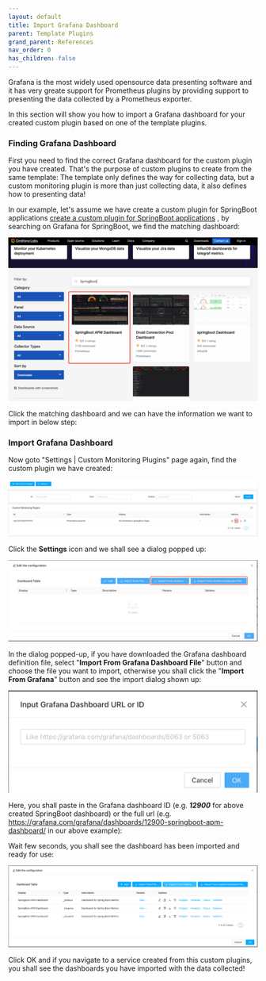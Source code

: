 ```yaml
---
layout: default
title: Import Grafana Dashboard
parent: Template Plugins
grand_parent: References
nav_order: 0
has_children: false
---
```


Grafana is the most widely used opensource data presenting software and it has very greate support for Prometheus plugins by providing support to presenting the data collected by a Prometheus exporter.

In this section will show you how to import a Grafana dashboard for your created custom plugin based on one of the template plugins.

### Finding Grafana Dashboard

First you need to find the correct Grafana dashboard for the custom plugin you have created. That's the purpose of custom plugins to create from the same template: The template only defines the way for collecting data, but a custom monitoring plugin is more than just collecting data, it also defines how to presenting data!

In our example, let's assume we have create a custom plugin for SpringBoot applications [create a custom plugin for SpringBoot applications](../prom/) , by searching on Grafana for SpringBoot, we find the matching dashboard:

![image-20240410101925863](./image-20240410101925863.png)

Click the matching dashboard and we can have the information we want to import in below step:

### Import Grafana Dashboard

Now goto "Settings | Custom Monitoring Plugins" page again, find the custom plugin we have created:

![image-20240410102044396](./image-20240410102044396.png)

Click the **Settings** icon and we shall see a dialog popped up:

![image-20240401194638454](./image-20240401194638454.png)



In the dialog popped-up, if you have downloaded the Grafana dashboard definition file, select "**Import From Grafana Dashboard File**" button and choose the file you want to import, otherwise you shall click the "**Import From Grafana**" button and see the import dialog shown up:

<img src="./image-20240401194940331.png" alt="image-20240401194940331" style="zoom:50%;" />



Here,  you shall paste in the Grafana dashboard ID (e.g. ***12900*** for above created SpringBoot dashboard) or the full url (e.g. https://grafana.com/grafana/dashboards/12900-springboot-apm-dashboard/ in our above example):

Wait few seconds, you shall see the dashboard has been imported and ready for use:

![image-20240410102545631](./image-20240410102545631.png)



Click OK and if you navigate to a service created from this custom plugins, you shall see the dashboards you have imported with the data collected!